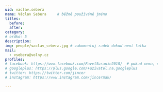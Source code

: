 ```yaml
---
uid: vaclav.sebera
name: Václav Sebera 	# běžně používáné jméno
titles:
  before: 
  after:
category:
# ordko: 5
description: 
img: people/vaclav_sebera.jpg # zakomentuj radek dokud není fotka
mail:
  - vsebera@volny.cz
profiles:
# facebook: https://www.facebook.com/PavelSusanin2018/  # pokud nema, staci smazat tuto radku
# googleplus: https://plus.google.com/+uzivatel.na.googleplus
# twitter: https://twitter.com/jincer
# instagram: https://www.instagram.com/jincermak/ 
   
---
```

